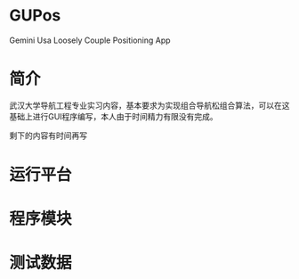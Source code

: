 # GUPos
Gemini Usa Loosely Couple Positioning App
# 简介
武汉大学导航工程专业实习内容，基本要求为实现组合导航松组合算法，可以在这基础上进行GUI程序编写，本人由于时间精力有限没有完成。

剩下的内容有时间再写
# 运行平台
# 程序模块
# 测试数据
